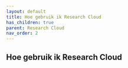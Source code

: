 ```yaml
---
layout: default
title: Hoe gebruik ik Research Cloud
has_children: true
parent: Research Cloud
nav_order: 2
---
```


## Hoe gebruik ik Research Cloud
<!-- Als eindgebruiker kun je op verschillende manieren toegang krijgen tot je werkplek in de Cloud. Hier leggen we alleen uit hoe je toegang krijgt via de browser. Als je op een andere manier toegang wil krijgen kun je terecht op de documentatie website van SURF. -->